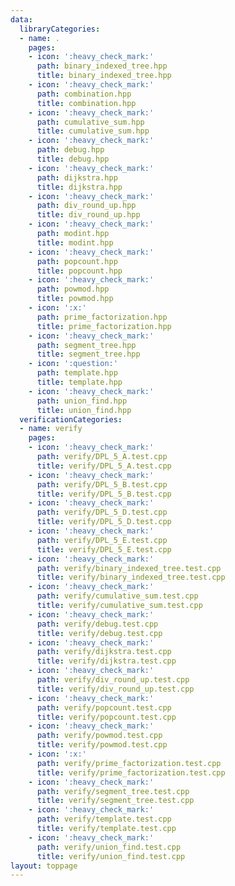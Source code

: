 ```yaml
---
data:
  libraryCategories:
  - name: .
    pages:
    - icon: ':heavy_check_mark:'
      path: binary_indexed_tree.hpp
      title: binary_indexed_tree.hpp
    - icon: ':heavy_check_mark:'
      path: combination.hpp
      title: combination.hpp
    - icon: ':heavy_check_mark:'
      path: cumulative_sum.hpp
      title: cumulative_sum.hpp
    - icon: ':heavy_check_mark:'
      path: debug.hpp
      title: debug.hpp
    - icon: ':heavy_check_mark:'
      path: dijkstra.hpp
      title: dijkstra.hpp
    - icon: ':heavy_check_mark:'
      path: div_round_up.hpp
      title: div_round_up.hpp
    - icon: ':heavy_check_mark:'
      path: modint.hpp
      title: modint.hpp
    - icon: ':heavy_check_mark:'
      path: popcount.hpp
      title: popcount.hpp
    - icon: ':heavy_check_mark:'
      path: powmod.hpp
      title: powmod.hpp
    - icon: ':x:'
      path: prime_factorization.hpp
      title: prime_factorization.hpp
    - icon: ':heavy_check_mark:'
      path: segment_tree.hpp
      title: segment_tree.hpp
    - icon: ':question:'
      path: template.hpp
      title: template.hpp
    - icon: ':heavy_check_mark:'
      path: union_find.hpp
      title: union_find.hpp
  verificationCategories:
  - name: verify
    pages:
    - icon: ':heavy_check_mark:'
      path: verify/DPL_5_A.test.cpp
      title: verify/DPL_5_A.test.cpp
    - icon: ':heavy_check_mark:'
      path: verify/DPL_5_B.test.cpp
      title: verify/DPL_5_B.test.cpp
    - icon: ':heavy_check_mark:'
      path: verify/DPL_5_D.test.cpp
      title: verify/DPL_5_D.test.cpp
    - icon: ':heavy_check_mark:'
      path: verify/DPL_5_E.test.cpp
      title: verify/DPL_5_E.test.cpp
    - icon: ':heavy_check_mark:'
      path: verify/binary_indexed_tree.test.cpp
      title: verify/binary_indexed_tree.test.cpp
    - icon: ':heavy_check_mark:'
      path: verify/cumulative_sum.test.cpp
      title: verify/cumulative_sum.test.cpp
    - icon: ':heavy_check_mark:'
      path: verify/debug.test.cpp
      title: verify/debug.test.cpp
    - icon: ':heavy_check_mark:'
      path: verify/dijkstra.test.cpp
      title: verify/dijkstra.test.cpp
    - icon: ':heavy_check_mark:'
      path: verify/div_round_up.test.cpp
      title: verify/div_round_up.test.cpp
    - icon: ':heavy_check_mark:'
      path: verify/popcount.test.cpp
      title: verify/popcount.test.cpp
    - icon: ':heavy_check_mark:'
      path: verify/powmod.test.cpp
      title: verify/powmod.test.cpp
    - icon: ':x:'
      path: verify/prime_factorization.test.cpp
      title: verify/prime_factorization.test.cpp
    - icon: ':heavy_check_mark:'
      path: verify/segment_tree.test.cpp
      title: verify/segment_tree.test.cpp
    - icon: ':heavy_check_mark:'
      path: verify/template.test.cpp
      title: verify/template.test.cpp
    - icon: ':heavy_check_mark:'
      path: verify/union_find.test.cpp
      title: verify/union_find.test.cpp
layout: toppage
---
```

